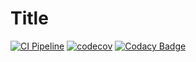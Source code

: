 # Title
[![CI Pipeline](https://github.com/AbdelrhmanHamouda/locust-k8s-operator/actions/workflows/ci.yaml/badge.svg?branch=master)](https://github.com/AbdelrhmanHamouda/locust-k8s-operator/actions/workflows/ci.yaml)
[![codecov](https://codecov.io/gh/AbdelrhmanHamouda/locust-k8s-operator/branch/master/graph/badge.svg?token=MZNP8DX4VS)](https://codecov.io/gh/AbdelrhmanHamouda/locust-k8s-operator)
[![Codacy Badge](https://app.codacy.com/project/badge/Grade/70b76e69dbde4a9ebfd36ad5ccf6de78)](https://www.codacy.com/gh/AbdelrhmanHamouda/locust-k8s-operator/dashboard?utm_source=github.com&amp;utm_medium=referral&amp;utm_content=AbdelrhmanHamouda/locust-k8s-operator&amp;utm_campaign=Badge_Grade)

